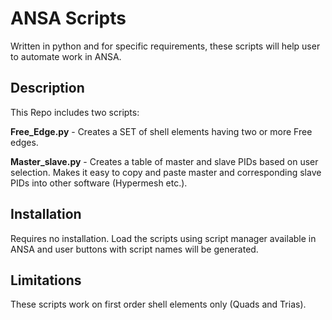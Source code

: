 ANSA Scripts
========
Written in python and for specific requirements, these scripts will help user
to automate work in ANSA.

## Description
This Repo includes two scripts:

**Free_Edge.py** - Creates a SET of shell elements having two or more Free edges.

**Master_slave.py** - Creates a table of master and slave PIDs based on user
selection. Makes it easy to copy and paste master and corresponding slave PIDs
into other software (Hypermesh etc.).

## Installation
Requires no installation. Load the scripts using script manager available
in ANSA and user buttons with script names will be generated.

## Limitations
These scripts work on first order shell elements only (Quads and Trias).
